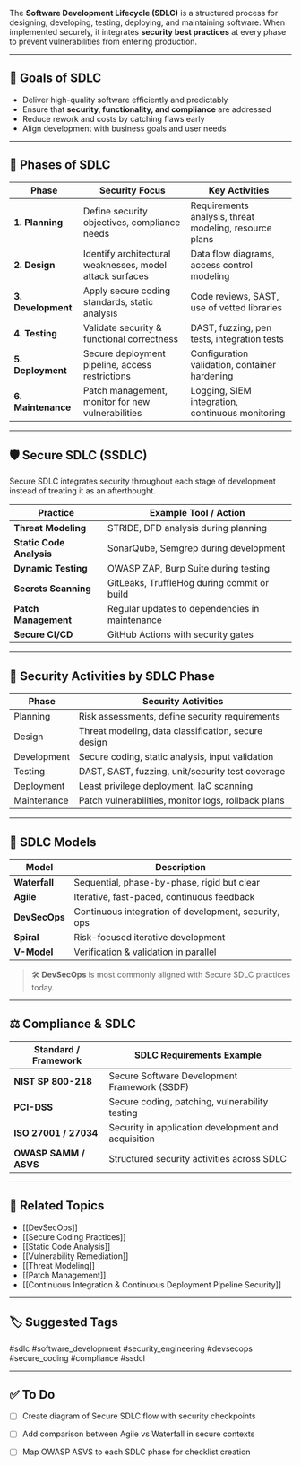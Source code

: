 The **Software Development Lifecycle (SDLC)** is a structured process for designing, developing, testing, deploying, and maintaining software. When implemented securely, it integrates **security best practices** at every phase to prevent vulnerabilities from entering production.

---

## 🎯 Goals of SDLC

- Deliver high-quality software efficiently and predictably
- Ensure that **security, functionality, and compliance** are addressed
- Reduce rework and costs by catching flaws early
- Align development with business goals and user needs

---

## 🧬 Phases of SDLC

| Phase              | Security Focus                                           | Key Activities                                         |
|--------------------|----------------------------------------------------------|--------------------------------------------------------|
| **1. Planning**     | Define security objectives, compliance needs             | Requirements analysis, threat modeling, resource plans |
| **2. Design**       | Identify architectural weaknesses, model attack surfaces| Data flow diagrams, access control modeling            |
| **3. Development**  | Apply secure coding standards, static analysis           | Code reviews, SAST, use of vetted libraries            |
| **4. Testing**      | Validate security & functional correctness               | DAST, fuzzing, pen tests, integration tests            |
| **5. Deployment**   | Secure deployment pipeline, access restrictions         | Configuration validation, container hardening          |
| **6. Maintenance**  | Patch management, monitor for new vulnerabilities        | Logging, SIEM integration, continuous monitoring        |

---

## 🛡 Secure SDLC (SSDLC)

Secure SDLC integrates security throughout each stage of development instead of treating it as an afterthought.

| Practice                   | Example Tool / Action                                      |
|----------------------------|------------------------------------------------------------|
| **Threat Modeling**        | STRIDE, DFD analysis during planning                       |
| **Static Code Analysis**   | SonarQube, Semgrep during development                      |
| **Dynamic Testing**        | OWASP ZAP, Burp Suite during testing                       |
| **Secrets Scanning**       | GitLeaks, TruffleHog during commit or build                |
| **Patch Management**       | Regular updates to dependencies in maintenance             |
| **Secure CI/CD**           | GitHub Actions with security gates                         |

---

## 🔐 Security Activities by SDLC Phase

| Phase       | Security Activities                                 |
|-------------|------------------------------------------------------|
| Planning    | Risk assessments, define security requirements       |
| Design      | Threat modeling, data classification, secure design |
| Development | Secure coding, static analysis, input validation     |
| Testing     | DAST, SAST, fuzzing, unit/security test coverage     |
| Deployment  | Least privilege deployment, IaC scanning             |
| Maintenance | Patch vulnerabilities, monitor logs, rollback plans |

---

## 🔄 SDLC Models

| Model               | Description                                               |
|---------------------|-----------------------------------------------------------|
| **Waterfall**        | Sequential, phase-by-phase, rigid but clear              |
| **Agile**            | Iterative, fast-paced, continuous feedback                |
| **DevSecOps**        | Continuous integration of development, security, ops      |
| **Spiral**           | Risk-focused iterative development                        |
| **V-Model**          | Verification & validation in parallel                     |

> 🛠 **DevSecOps** is most commonly aligned with Secure SDLC practices today.

---

## ⚖️ Compliance & SDLC

| Standard / Framework | SDLC Requirements Example                            |
|----------------------|-------------------------------------------------------|
| **NIST SP 800-218**  | Secure Software Development Framework (SSDF)         |
| **PCI-DSS**          | Secure coding, patching, vulnerability testing        |
| **ISO 27001 / 27034**| Security in application development and acquisition   |
| **OWASP SAMM / ASVS**| Structured security activities across SDLC            |

---

## 🧠 Related Topics

- [[DevSecOps]]
- [[Secure Coding Practices]]
- [[Static Code Analysis]]
- [[Vulnerability Remediation]]
- [[Threat Modeling]]
- [[Patch Management]]
- [[Continuous Integration & Continuous Deployment Pipeline Security]]

---

## 🏷 Suggested Tags

#sdlc #software_development #security_engineering #devsecops #secure_coding #compliance #ssdcl

---

## ✅ To Do

- [ ] Create diagram of Secure SDLC flow with security checkpoints
- [ ] Add comparison between Agile vs Waterfall in secure contexts
- [ ] Map OWASP ASVS to each SDLC phase for checklist creation

